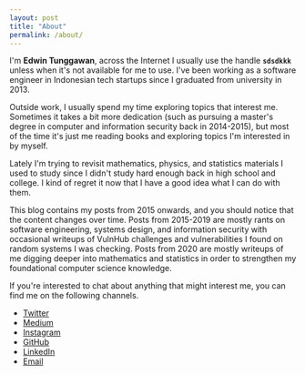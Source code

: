 ```yaml
---
layout: post
title: "About"
permalink: /about/
---
```


I'm **Edwin Tunggawan**, across the Internet I usually use the handle **`sdsdkkk`** unless when it's not available for me to use. I've been working as a software engineer in Indonesian tech startups since I graduated from university in 2013.

Outside work, I usually spend my time exploring topics that interest me. Sometimes it takes a bit more dedication (such as pursuing a master's degree in computer and information security back in 2014-2015), but most of the time it's just me reading books and exploring topics I'm interested in by myself.

Lately I'm trying to revisit mathematics, physics, and statistics materials I used to study since I didn't study hard enough back in high school and college. I kind of regret it now that I have a good idea what I can do with them.

This blog contains my posts from 2015 onwards, and you should notice that the content changes over time. Posts from 2015-2019 are mostly rants on software engineering, systems design, and information security with occasional writeups of VulnHub challenges and vulnerabilities I found on random systems I was checking. Posts from 2020 are mostly writeups of me digging deeper into mathematics and statistics in order to strengthen my foundational computer science knowledge.

If you're interested to chat about anything that might interest me, you can find me on the following channels.

- [Twitter](https://twitter.com/sdsdkkk)
- [Medium](https://medium.com/@sdsdkkk)
- [Instagram](https://instagram.com/not.sdsdkkk)
- [GitHub](https://github.com/sdsdkkk)
- [LinkedIn](https://www.linkedin.com/in/edwin-tunggawan-a3554661/)
- [Email](mailto:vcc.edwint@gmail.com)